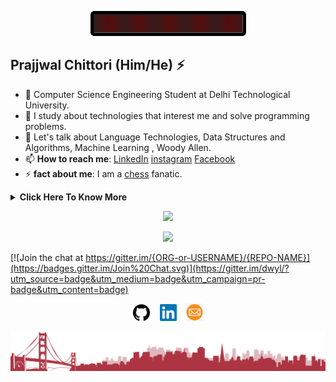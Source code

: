<p align="center"><img src="https://github.com/pjdurden/pjdurden/blob/main/assets/helloworld.gif"/></p>

## Prajjwal Chittori (Him/He) ⚡
- 🔭 Computer Science Engineering Student at Delhi Technological University.
- 👯 I study about technologies that interest me and solve programming problems.
- 💬 Let's talk about Language Technologies, Data Structures and Algorithms, Machine Learning , Woody Allen.
- 📫 **How to reach me**: [LinkedIn](https://www.linkedin.com/in/prajjwal-chittori/) [instagram](https://www.instagram.com/prajjwal632/) [Facebook](https://www.facebook.com/prajjwal.chittori.7/)
- ⚡ **fact about me**: I am a [chess](https://lichess.org/@/Prajjwal1/perf/classical) fanatic.

<details>
<summary>
  <b> Click Here To Know More </b>
</summary>


### Little More About Me  

I love movies 🎥, cooking :ramen:, music :saxophone:, Sketching 🖌️	and video games :video_game:. I love meeting new people and learning new things, so please feel free to say hello and share a story with me. I'm good at Leadership, Collaboration and Team Building. Currently working as a C++ programmer Intern at [Codespeedy](https://www.codespeedy.com/). Mentored students regarding topics such as technology, management and diversity at [GirlScript](https://www.girlscript.tech/about). The key joke to my young adult life is that if i want to make my parents laugh i tell them about my future plans. I also love giving competetive programming (Who doesn't love bugs, non-sensical problem statements and Time limit Exceeded verdicts ). I'm currently focusing :dart: of Artificial Intelligence, Machine Learning(Convolutional Neural Networks) and ofcourse algorithms.

Here's one of my favorite movies of all time 🎥:- [**Annie Hall** by **Woody Allen**.](https://www.youtube.com/watch?v=OqVgCfZX-yE)

### Programming Languages :scroll:

<img height="32" width="32" src="https://github.com/pjdurden/pjdurden/blob/main/assets/C%2B%2B.svg" />&nbsp;
<img height="32" width="32" src="https://github.com/pjdurden/pjdurden/blob/main/assets/Java.svg" />&nbsp; 
<img height="32" width="32" src="https://github.com/pjdurden/pjdurden/blob/main/assets/python.svg" />&nbsp; 
<img height="32" width="32" src="https://github.com/pjdurden/pjdurden/blob/main/assets/JavaScript.svg" />&nbsp;
<img height="32" width="32" src="https://github.com/pjdurden/pjdurden/blob/main/assets/Php.svg" />&nbsp; 
<img height="32" width="32" src="https://github.com/pjdurden/pjdurden/blob/main/assets/Swift.svg" />&nbsp; 
<img height="32" width="32" src="https://github.com/pjdurden/pjdurden/blob/main/assets/css3.svg" />&nbsp; 
<img height="32" width="32" src="https://github.com/pjdurden/pjdurden/blob/main/assets/kotlin.jfif" />&nbsp; 
<img height="32" width="32" src="https://cdn.thekrishna.in/img/icon/gnubash.svg" />&nbsp; 

### Database Systems :bar_chart:

<img height="32" width="32" src="https://github.com/pjdurden/pjdurden/blob/main/assets/MYSQL.svg" />&nbsp; 
<img height="32" width="32" src="https://github.com/pjdurden/pjdurden/blob/main/assets/MONGODB.svg" />&nbsp; 
<img height="32" width="32" src="https://github.com/pjdurden/pjdurden/blob/main/assets/oracle.png" />&nbsp;&nbsp;
<img height="32" width="32" src="https://github.com/pjdurden/pjdurden/blob/main/assets/SQLITE.jfif" />&nbsp; 
<img height="32" width="32" src="https://github.com/pjdurden/pjdurden/blob/main/assets/msaccess.jfif" />&nbsp; 

### Tools and Frameworks :hammer:

<img height="32" width="32" src="https://github.com/pjdurden/pjdurden/blob/main/assets/pytorch.svg" />&nbsp;
<img height="32" width="32" src="https://github.com/pjdurden/pjdurden/blob/main/assets/sublime%20text.png" />&nbsp; 
<img height="32" width="32" src="https://github.com/pjdurden/pjdurden/blob/main/assets/opencv.svg" />&nbsp; 
<img height="32" width="32" src="https://github.com/pjdurden/pjdurden/blob/main/assets/nodejs.webp" />&nbsp; 
<img height="32" width="32" src="https://github.com/pjdurden/pjdurden/blob/main/assets/googlecolab.png" />&nbsp; 
<img height="32" width="32" src="https://github.com/pjdurden/pjdurden/blob/main/assets/git.svg" />&nbsp; 
<img height="32" width="32" src="https://github.com/pjdurden/pjdurden/blob/main/assets/flutter%20icon.png" />&nbsp; 
<img height="32" width="32" src="https://github.com/pjdurden/pjdurden/blob/main/assets/django.jpg" />&nbsp;  
<img height="32" width="32" src="https://github.com/pjdurden/pjdurden/blob/main/assets/android%20studio.png" />&nbsp; 
<img height="32" width="32" src="https://github.com/pjdurden/pjdurden/blob/main/assets/adobephotoshop.svg" />&nbsp; 
<img height="32" width="32" src="https://github.com/pjdurden/pjdurden/blob/main/assets/LINUX.png" />&nbsp; 

### Notable Projects :trophy:

1. **[6502 processor Emulator](https://github.com/pjdurden/friendly-neighbourhood-6502)**  
2. **[Vidzz Video Sharing Android Application](https://github.com/pjdurden/Vidzz)**
3. **[Video Content Analysis using Machine Learning(YOLO)](https://github.com/pjdurden/Bellman-Ford-Visualization)**
4. **[AI TicTacToe game using Sockets with Leaderboard](https://github.com/pjdurden/Tic-Tac-Toe-Socket)**
5. **[Visualization of Bellman Ford using OpenGL](https://github.com/pjdurden/Bellman-Ford-Visualization)**
6. **[Memo saving and Sharing Android Application](https://github.com/pjdurden/memo-)**
7. **[Calculator in Material Design Dark Theme (Flutter)](https://github.com/pjdurden/Calculate-flutter)**


### Honors and Award :trophy:

1. **Leetcode 3 Star Programmer [Pjdope](https://leetcode.com/Pjdope/)**  
2. **CodeChef Highest Rating 1854 [pjdurden](https://www.codechef.com/users/pjdurden)**
   - February Challenge 2021 Div 2: Rank - 52 ( College Rank 2)
   - January Challenge 2021 Div 3: Rank - 439 (College Rank 12)
   - CodeChef push_back(2): Rank - 382 (College Rank 6)
   - January Lunchtime 2021 Div 2: Rank - 636
3. **[Code-A-Thon](https://dare2compete.com/hackathon/1022-code-a-thon-code-a-thon/details) Organised by Furenergy GRID: Rank - 5 (College Rank 1)**
4. **Cleared Facebook Hacker Cup (2020) Qualification Round**
5. **Gold Medal, Young Scientist Talent Test (2017)**
 
<br></details>
<p float="left" align="middle" height="300" width="400">
  <img  src = "https://github-readme-stats.vercel.app/api?username=pjdurden&show_icons=true&hide=contribs,prs"/>
  </p>
  <p float="left" align="middle" height="300" width="400">
  <img src = "https://github-readme-stats.vercel.app/api/top-langs/?username=pjdurden&langs_count=5&show_icons=true&hide=C,CUDA" />
  </p>
  
  
  

<!-- footer --!>
<!---<p align="center"><a href="http://hits.dwyl.com/pjdurden/public-apis.svg"><img src="http://hits.dwyl.com/pjdurden/public-apis.svg" alt="HitCount"></a></p>--->
[![Join the chat at https://gitter.im/{ORG-or-USERNAME}/{REPO-NAME}](https://badges.gitter.im/Join%20Chat.svg)](https://gitter.im/dwyl/?utm_source=badge&utm_medium=badge&utm_campaign=pr-badge&utm_content=badge)

<p align="center">
    <a id="GitHub" href="https://github.com/pjdurden/"><img width="27px" src="https://github.com/pjdurden/pjdurden/blob/main/assets/github%20icon.png" alt="Prajjwal Chittori - GitHub" /></a>
    &nbsp;&nbsp;     
    <a id="LinkedIn" href="https://www.linkedin.com/in/prajjwal-chittori/"><img width="27px" src="https://github.com/pjdurden/pjdurden/blob/main/assets/linkedin%20new.png" alt="Prajjwal Chittori - LinkedIn" /></a> 
    &nbsp;&nbsp;
   <a id="Mail" href="mailto:prajjwalchittori1@gmail.com"><img width="27px" src="https://github.com/pjdurden/pjdurden/blob/main/assets/email%20new.png" alt="Prajjwal Chittori - Mail"/></a>
</p>
<img src="https://github.com/pjdurden/pjdurden/blob/main/assets/landscape.png"/>
